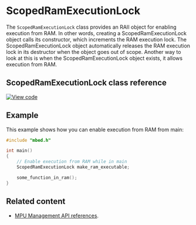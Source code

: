 # ScopedRamExecutionLock

The `ScopedRamExecutionLock` class provides an RAII object for enabling execution from RAM. In other words, creating a ScopedRamExecutionLock object calls its constructor, which increments the RAM execution lock. The ScopedRamExecutionLock object automatically releases the RAM execution lock in its destructor when the object goes out of scope. Another way to look at this is when the ScopedRamExecutionLock object exists, it allows execution from RAM.

## ScopedRamExecutionLock class reference

[![View code](https://www.mbed.com/embed/?type=library)](http://os.mbed.com/docs/v5.13/mbed-os-api-doxy/classmbed_1_1_scoped_ram_execution_lock.html)

## Example

This example shows how you can enable execution from RAM from main:

```C++ NOCI
#include "mbed.h"

int main()
{
    // Enable execution from RAM while in main
    ScopedRamExecutionLock make_ram_executable;

    some_function_in_ram();
}
```
## Related content

- [MPU Management API references](mpu-management.html).
